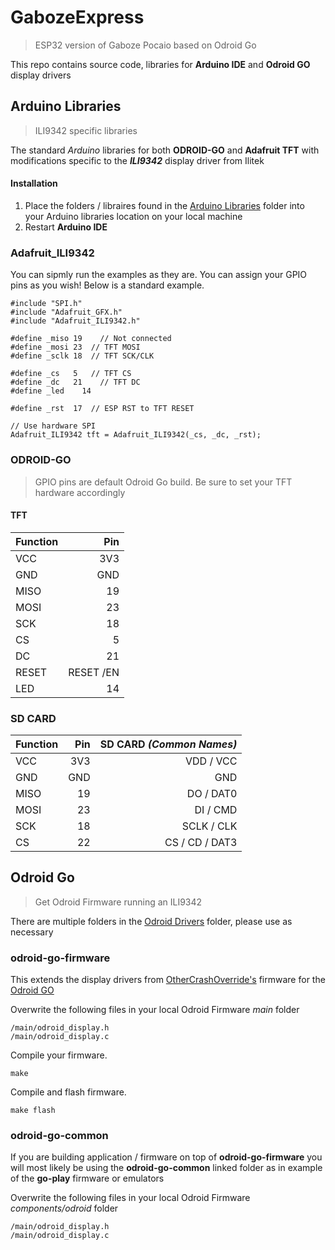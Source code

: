 # GabozeExpress
> ESP32 version of Gaboze Pocaio based on Odroid Go

This repo contains source code, libraries for **Arduino IDE** and **Odroid GO** display drivers

## Arduino Libraries
> ILI9342 specific libraries

The standard *Arduino* libraries for both **ODROID-GO** and **Adafruit TFT** with modifications specific to the ***ILI9342*** display driver from Ilitek


#### Installation

1. Place the folders / libraires found in the [Arduino Libraries](https://github.com/32teeth/GabozeExpress/tree/master/ILI9342/Arduino%20Libraries) folder into your Arduino libraries location on your local machine
2. Restart **Arduino IDE**

### Adafruit_ILI9342
You can sipmly run the examples as they are. 
You can assign your GPIO pins as you wish!
Below is a standard example. 

```
#include "SPI.h"
#include "Adafruit_GFX.h"
#include "Adafruit_ILI9342.h"

#define _miso 19	// Not connected
#define _mosi 23  // TFT MOSI
#define _sclk 18  // TFT SCK/CLK

#define _cs   5   // TFT CS
#define _dc   21	// TFT DC
#define _led	14

#define _rst  17  // ESP RST to TFT RESET

// Use hardware SPI
Adafruit_ILI9342 tft = Adafruit_ILI9342(_cs, _dc, _rst);
```
### ODROID-GO
> GPIO pins are default Odroid Go build. Be sure to set your TFT hardware accordingly

#### TFT

| Function |   Pin |
| -------- | ----: |
| VCC      |   3V3 |
| GND      |   GND |
| MISO     |    19 |
| MOSI     |    23 |
| SCK      |    18 |
| CS       |     5 |
| DC       |    21 |
| RESET    | RESET /EN |
| LED      |    14 |

### SD CARD

| Function |   Pin | SD CARD *(Common Names)* |
| -------- | ----: |----: |
| VCC      |   3V3 | VDD / VCC|
| GND      |   GND | GND|
| MISO     |    19 | DO / DAT0|
| MOSI     |    23 | DI / CMD|
| SCK      |    18 | SCLK / CLK|
| CS       |    22 | CS / CD / DAT3|

## Odroid Go
> Get Odroid Firmware running an ILI9342

There are multiple folders in the [Odroid Drivers](https://github.com/32teeth/GabozeExpress/tree/master/ILI9342/Odroid%20Drivers/)  folder, please use as necessary

### odroid-go-firmware
This extends the display drivers from [OtherCrashOverride's](https://github.com/OtherCrashOverride/odroid-go-firmware) firmware for the [Odroid GO](https://www.hardkernel.com/shop/odroid-go/)

Overwrite the following files in your local Odroid Firmware *main* folder
```
/main/odroid_display.h
/main/odroid_display.c
```

Compile your firmware.
```
make
```

Compile and flash firmware.
```
make flash
```

### odroid-go-common
If you are building application / firmware on top of **odroid-go-firmware** you will most likely be using the **odroid-go-common** linked folder as in example of the **go-play** firmware or emulators

Overwrite the following files in your local Odroid Firmware *components/odroid* folder
```
/main/odroid_display.h
/main/odroid_display.c
```